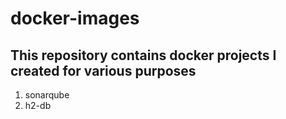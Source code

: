 # docker-images

## This repository contains docker projects I created for various purposes

1. sonarqube
2. h2-db

